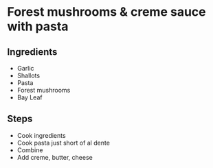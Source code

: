 # Forest mushrooms & creme sauce with pasta

## Ingredients
* Garlic
* Shallots
* Pasta
* Forest mushrooms
* Bay Leaf

## Steps
* Cook ingredients
* Cook pasta just short of al dente
* Combine
* Add creme, butter, cheese
